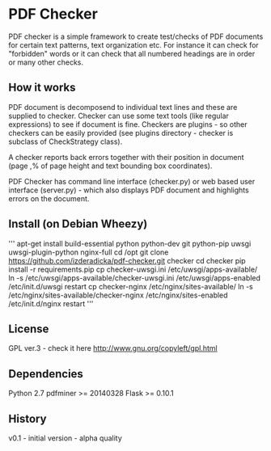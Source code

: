 PDF Checker
===========

PDF checker is a simple framework to create test/checks of PDF documents for certain text patterns, text organization etc.
For instance  it can check for "forbidden" words or  it can check that all numbered headings are in order or many other checks.

How it works
------------

PDF document is decomposend to individual text lines and these are supplied to checker. Checker can use some text tools (like regular expressions) to see if 
document is fine.   Checkers are plugins - so other checkers can be easily provided (see plugins directory - checker is subclass of CheckStrategy class).

A checker reports back errors together with their position in document (page ,% of page height and text bounding box coordinates). 

PDF Checker has command line interface (checker.py) or web based user interface (server.py) - which also displays PDF document and highlights errors on the document.

Install (on Debian Wheezy)
--------------------------
'''
apt-get install build-essential python python-dev git python-pip uwsgi uwsgi-plugin-python nginx-full 
cd /opt
git clone https://github.com/izderadicka/pdf-checker.git checker
cd checker
pip  install -r requirements.pip
cp checker-uwsgi.ini /etc/uwsgi/apps-available/
ln -s /etc/uwsgi/apps-available/checker-uwsgi.ini /etc/uwsgi/apps-enabled
/etc/init.d/uwsgi restart
cp checker-nginx /etc/nginx/sites-available/
ln -s /etc/nginx/sites-available/checker-nginx  /etc/nginx/sites-enabled
/etc/init.d/nginx restart
'''

License
-------

GPL ver.3 - check it here http://www.gnu.org/copyleft/gpl.html

Dependencies
------------
Python 2.7
pdfminer >= 20140328
Flask >= 0.10.1

History
-------

v0.1 - initial version - alpha quality

